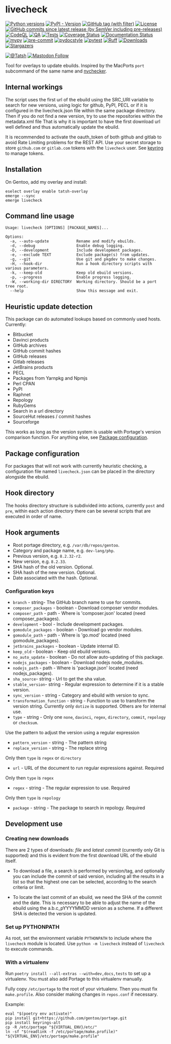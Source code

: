 # livecheck

[![Python versions](https://img.shields.io/pypi/pyversions/livecheck.svg?color=blue&logo=python&logoColor=white)](https://www.python.org/)
[![PyPI - Version](https://img.shields.io/pypi/v/livecheck)](https://pypi.org/project/livecheck/)
[![GitHub tag (with filter)](https://img.shields.io/github/v/tag/Tatsh/livecheck)](https://github.com/Tatsh/livecheck/tags)
[![License](https://img.shields.io/github/license/Tatsh/livecheck)](https://github.com/Tatsh/livecheck/blob/master/LICENSE.txt)
[![GitHub commits since latest release (by SemVer including pre-releases)](https://img.shields.io/github/commits-since/Tatsh/livecheck/v0.1.1/master)](https://github.com/Tatsh/livecheck/compare/v0.1.1...master)
[![CodeQL](https://github.com/Tatsh/livecheck/actions/workflows/codeql.yml/badge.svg)](https://github.com/Tatsh/livecheck/actions/workflows/codeql.yml)
[![QA](https://github.com/Tatsh/livecheck/actions/workflows/qa.yml/badge.svg)](https://github.com/Tatsh/livecheck/actions/workflows/qa.yml)
[![Tests](https://github.com/Tatsh/livecheck/actions/workflows/tests.yml/badge.svg)](https://github.com/Tatsh/livecheck/actions/workflows/tests.yml)
[![Coverage Status](https://coveralls.io/repos/github/Tatsh/livecheck/badge.svg?branch=master)](https://coveralls.io/github/Tatsh/livecheck?branch=master)
[![Documentation Status](https://readthedocs.org/projects/livecheck/badge/?version=latest)](https://livecheck.readthedocs.org/?badge=latest)
[![mypy](https://www.mypy-lang.org/static/mypy_badge.svg)](http://mypy-lang.org/)
[![pre-commit](https://img.shields.io/badge/pre--commit-enabled-brightgreen?logo=pre-commit&logoColor=white)](https://github.com/pre-commit/pre-commit)
[![pydocstyle](https://img.shields.io/badge/pydocstyle-enabled-AD4CD3)](http://www.pydocstyle.org/en/stable/)
[![pytest](https://img.shields.io/badge/pytest-zz?logo=Pytest&labelColor=black&color=black)](https://docs.pytest.org/en/stable/)
[![Ruff](https://img.shields.io/endpoint?url=https://raw.githubusercontent.com/astral-sh/ruff/main/assets/badge/v2.json)](https://github.com/astral-sh/ruff)
[![Downloads](https://static.pepy.tech/badge/livecheck/month)](https://pepy.tech/project/livecheck)
[![Stargazers](https://img.shields.io/github/stars/Tatsh/livecheck?logo=github&style=flat)](https://github.com/Tatsh/livecheck/stargazers)

[![@Tatsh](https://img.shields.io/badge/dynamic/json?url=https%3A%2F%2Fpublic.api.bsky.app%2Fxrpc%2Fapp.bsky.actor.getProfile%2F%3Factor%3Ddid%3Aplc%3Auq42idtvuccnmtl57nsucz72%26query%3D%24.followersCount%26style%3Dsocial%26logo%3Dbluesky%26label%3DFollow%2520%40Tatsh&query=%24.followersCount&style=social&logo=bluesky&label=Follow%20%40Tatsh)](https://bsky.app/profile/Tatsh.bsky.social)
[![Mastodon Follow](https://img.shields.io/mastodon/follow/109370961877277568?domain=hostux.social&style=social)](https://hostux.social/@Tatsh)

Tool for overlays to update ebuilds. Inspired by the MacPorts `port` subcommand of the same name
and [nvchecker](https://github.com/lilydjwg/nvchecker).

## Internal workings

The script uses the first url of the ebuild using the SRC_URI variable to search for new versions,
using logic for github, PyPI, PECL or if it is configured in the livecheck.json file within the
same package directory.
Then if you do not find a new version, try to use the repositories within the metadata.xml file
That is why it is important to have the first download url well defined and thus automatically
update the ebuild.

It is recommended to activate the oauth_token of both github and gitlab to avoid
Rate Limiting problems for the REST API.
Use your secret storage to store `github.com` or `gitlab.com` tokens with the `livecheck` user.
See [keyring](https://github.com/jaraco/keyring) to manage tokens.

## Installation

On Gentoo, add my overlay and install:

```shell
eselect overlay enable tatsh-overlay
emerge --sync
emerge livecheck
```

## Command line usage

```plain
Usage: livecheck [OPTIONS] [PACKAGE_NAMES]...

Options:
  -a, --auto-update            Rename and modify ebuilds.
  -d, --debug                  Enable debug logging.
  -D, --development            Include development packages.
  -e, --exclude TEXT           Exclude package(s) from updates.
  -g, --git                    Use git and pkgdev to make changes.
  -H, --hook-dir               Run a hook directory scripts with various parameters.
  -k, --keep-old               Keep old ebuild versions.
  -p, --progress               Enable progress logging.
  -W, --working-dir DIRECTORY  Working directory. Should be a port tree root.
  --help                       Show this message and exit.
```

## Heuristic update detection

This package can do automated lookups based on commonly used hosts. Currently:

- Bitbucket
- Davinci products
- GitHub archives
- GitHub commit hashes
- GitHub releases
- Gitlab releases
- JetBrains products
- PECL
- Packages from Yarnpkg and Npmjs
- Perl CPAN
- PyPI
- Raphnet
- Repology
- RubyGems
- Search in a url directory
- SourceHut releases / commit hashes
- Sourceforge

This works as long as the version system is usable with Portage's version
comparison function. For anything else, see [Package configuration](#package-configuration).

## Package configuration

For packages that will not work with currently heuristic checking, a configuration file named
`livecheck.json` can be placed in the directory alongside the ebuild.

## Hook directory

The hooks directory structure is subdivided into actions, currently `post` and `pre`, within each
action directory there can be several scripts that are executed in order of name.

## Hook arguments

- Root portage directory, e.g. `/var/db/repos/gentoo`.
- Category and package name, e.g. `dev-lang/php`.
- Previous version, e.g. `8.2.32-r2`.
- New version, e.g. `8.2.33`.
- SHA hash of the old version. Optional.
- SHA hash of the new version. Optional.
- Date associated with the hash. Optional.

### Configuration keys

- `branch` - string- The GitHub branch name to use for commits.
- `composer_packages` - boolean - Download composer vendor modules.
- `composer_path` - path - Where is 'composer.json' located (need composer_packages).
- `development` - bool - Include development packages.
- `gomodule_packages` - boolean - Download go vendor modules.
- `gomodule_path` - path - Where is 'go.mod' located (need gomodule_packages).
- `jetbrains_packages` - boolean - Update internal ID.
- `keep_old` - boolean - Keep old ebuild versions.
- `no_auto_update` - boolean - Do not allow auto-updating of this package.
- `nodejs_packages` - boolean - Download nodejs node_modules.
- `nodejs_path` - path - Where is 'package.json' located (need nodejs_packages).
- `sha_source`- string - Url to get the sha value.
- `stable_version`- string - Regular expression to determine if it is a stable version.
- `sync_version` - string - Category and ebuild with version to sync.
- `transformation_function` - string - Function to use to transform the version string.
  Currently only `dotize` is supported. Others are for internal use.
- `type` - string - Only one `none`, `davinci`, `regex`, `directory`, `commit`,
  `repology` or `checksum`.

Use the pattern to adjust the version using a regular expression

- `pattern_version` - string - The pattern string
- `replace_version` - string - The replace string

Only then `type` is `regex` or `directory`

- `url` - URL of the document to run regular expressions against. Required

Only then `type` is `regex`

- `regex` - string - The regular expression to use. Required

Only then `type` is `repology`

- `package` - string - The package to search in repology. Required

## Development use

### Creating new downloads

There are 2 types of downloads: _file_ and _latest commit_ (currently only Git is supported) and this
is evident from the first download URL of the ebuild itself.

- To download a file, a search is performed by version/tag, and optionally you can include the
  commit of said version, including all the results in a list so that the highest one can be
  selected, according to the search criteria or limit.

- To locate the last commit of an ebuild, we need the SHA of the commit and the date. This is
  necessary to be able to adjust the name of the ebuild using
  the a.b.c_pYYYYMMDD version as a scheme. If a different SHA is detected the version is updated.

### Set up PYTHONPATH

As root, set the environment variable `PYTHONPATH` to include where the `livecheck` module is
located. Use `python -m livecheck` instead of `livecheck` to execute commands.

### With a virtualenv

Run `poetry install --all-extras --with=dev,docs,tests` to set up a virtualenv. You must also add
Portage to this virtualenv manually.

Fully copy `/etc/portage` to the root of your virtualenv. Then you must fix `make.profile`. Also
consider making changes in `repos.conf` if necessary.

Example:

```shell
eval "$(poetry env activate)"
pip install git+https://github.com/gentoo/portage.git
pip install keyrings-alt
cp -R /etc/portage "${VIRTUAL_ENV}/etc/"
ln -sf "$(readlink -f /etc/portage/make.profile)" "${VIRTUAL_ENV}/etc/portage/make.profile"
```
